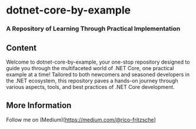 # dotnet-core-by-example
### A Repository of Learning Through Practical Implementation 

## Content
Welcome to dotnet-core-by-example, your one-stop repository designed to guide you through the multifaceted world of .NET Core, one practical example at a time! Tailored to both newcomers and seasoned developers in the .NET ecosystem, this repository paves a hands-on journey through various aspects, tools, and best practices of .NET Core development.

## More Information
Follow me on (Medium)[https://medium.com/@rico-fritzsche]
